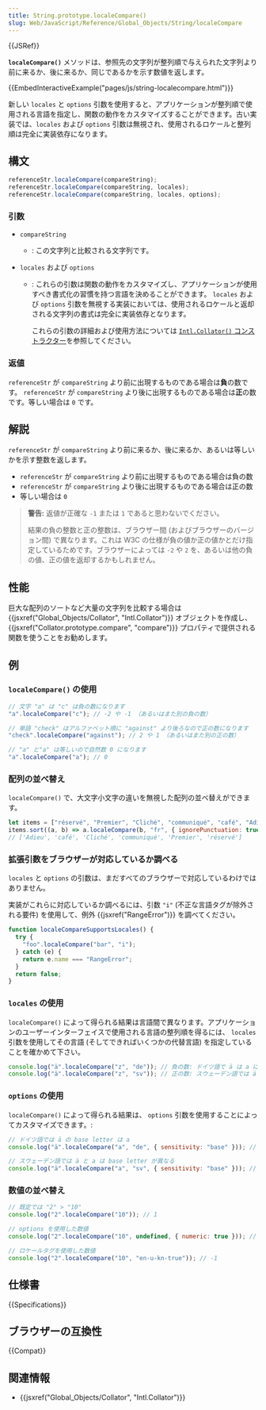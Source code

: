 ```yaml
---
title: String.prototype.localeCompare()
slug: Web/JavaScript/Reference/Global_Objects/String/localeCompare
---
```


{{JSRef}}

**`localeCompare()`** メソッドは、参照先の文字列が整列順で与えられた文字列より前に来るか、後に来るか、同じであるかを示す数値を返します。

{{EmbedInteractiveExample("pages/js/string-localecompare.html")}}

新しい `locales` と `options` 引数を使用すると、アプリケーションが整列順で使用される言語を指定し、関数の動作をカスタマイズすることができます。古い実装では、`locales` および `options` 引数は無視され、使用されるロケールと整列順は完全に実装依存になります。

## 構文

```js
referenceStr.localeCompare(compareString);
referenceStr.localeCompare(compareString, locales);
referenceStr.localeCompare(compareString, locales, options);
```

### 引数

- `compareString`
  - : この文字列と比較される文字列です。
- `locales` および `options`

  - : これらの引数は関数の動作をカスタマイズし、アプリケーションが使用すべき書式化の習慣を持つ言語を決めることができます。 `locales` および `options` 引数を無視する実装においては、使用されるロケールと返却される文字列の書式は完全に実装依存となります。

    これらの引数の詳細および使用方法については [`Intl.Collator()` コンストラクター](/ja/docs/Web/JavaScript/Reference/Global_Objects/Intl/Collator/Collator)を参照してください。

### 返値

`referenceStr` が `compareString` より前に出現するものである場合は**負**の数です。 `referenceStr` が `compareString` より後に出現するものである場合は**正**の数です。等しい場合は `0` です。

## 解説

`referenceStr` が `compareString` より前に来るか、後に来るか、あるいは等しいかを示す整数を返します。

- `referenceStr` が `compareString` より前に出現するものである場合は負の数
- `referenceStr` が `compareString` より後に出現するものである場合は正の数
- 等しい場合は `0`

> **警告:** 返値が正確な `-1` または `1` であると思わないでください。
>
> 結果の負の整数と正の整数は、ブラウザー間 (およびブラウザーのバージョン間) で異なります。これは W3C の仕様が負の値か正の値かとだけ指定しているためです。ブラウザーによっては `-2` や `2` を、あるいは他の負の値、正の値を返却するかもしれません。

## 性能

巨大な配列のソートなど大量の文字列を比較する場合は {{jsxref("Global_Objects/Collator", "Intl.Collator")}} オブジェクトを作成し、 {{jsxref("Collator.prototype.compare", "compare")}} プロパティで提供される関数を使うことをお勧めします。

## 例

### `localeCompare()` の使用

```js
// 文字 "a" は "c" は負の数になります
"a".localeCompare("c"); // -2 や -1 （あるいはまた別の負の数）

// 単語 "check" はアルファベット順に "against" より後ろなので正の数になります
"check".localeCompare("against"); // 2 や 1 （あるいはまた別の正の数）

// "a" と"a" は等しいので自然数 0 になります
"a".localeCompare("a"); // 0
```

### 配列の並べ替え

`localeCompare()` で、大文字小文字の違いを無視した配列の並べ替えができます。

```js
let items = ["réservé", "Premier", "Cliché", "communiqué", "café", "Adieu"];
items.sort((a, b) => a.localeCompare(b, "fr", { ignorePunctuation: true }));
// ['Adieu', 'café', 'Cliché', 'communiqué', 'Premier', 'réservé']
```

### 拡張引数をブラウザーが対応しているか調べる

`locales` と `options` の引数は、まだすべてのブラウザーで対応しているわけではありません。

実装がこれらに対応しているか調べるには、引数 `"i"` (不正な言語タグが除外される要件) を使用して、例外 {{jsxref("RangeError")}} を調べてください。

```js
function localeCompareSupportsLocales() {
  try {
    "foo".localeCompare("bar", "i");
  } catch (e) {
    return e.name === "RangeError";
  }
  return false;
}
```

### `locales` の使用

`localeCompare()` によって得られる結果は言語間で異なります。アプリケーションのユーザーインターフェイスで使用される言語の整列順を得るには、 `locales` 引数を使用してその言語 (そしてできればいくつかの代替言語) を指定していることを確かめて下さい。

```js
console.log("ä".localeCompare("z", "de")); // 負の数: ドイツ語で ä は a に分類される
console.log("ä".localeCompare("z", "sv")); // 正の数: スウェーデン語では ä は z の後になる
```

### `options` の使用

`localeCompare()` によって得られる結果は、 `options` 引数を使用することによってカスタマイズできます。:

```js
// ドイツ語では ä の base letter は a
console.log("ä".localeCompare("a", "de", { sensitivity: "base" })); // 0

// スウェーデン語では ä と a は base letter が異なる
console.log("ä".localeCompare("a", "sv", { sensitivity: "base" })); // 正の値
```

### 数値の並べ替え

```js
// 既定では "2" > "10"
console.log("2".localeCompare("10")); // 1

// options を使用した数値
console.log("2".localeCompare("10", undefined, { numeric: true })); // -1

// ロケールタグを使用した数値
console.log("2".localeCompare("10", "en-u-kn-true")); // -1
```

## 仕様書

{{Specifications}}

## ブラウザーの互換性

{{Compat}}

## 関連情報

- {{jsxref("Global_Objects/Collator", "Intl.Collator")}}
